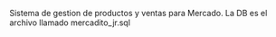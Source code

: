 Sistema de gestion de productos y ventas para Mercado.
La DB es el archivo llamado mercadito_jr.sql

